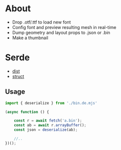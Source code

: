 # About

- Drop .otf/.ttf to load new font
- Config font and preview resulting mesh in real-time
- Dump geometry and layout props to .json or .bin
- Make a thumbnail



# Serde

- [dist](https://github.com/ycw/Babylon.Font/blob/master/app/gen/dist/)
- [struct](https://github.com/ycw/Babylon.Font/blob/master/app/gen/src/struct.txt)



## Usage

```js
import { deserialize } from './bin.de.mjs'

(async function () {

    const r = await fetch('a.bin');
    const ab = await r.arrayBuffer();
    const json = deserialize(ab);

    //..
})();
```